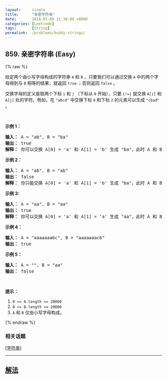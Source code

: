 ```yaml
---
layout:     single
title:      "亲密字符串"
date:       2018-05-09 21:30:00 +0800
categories: [Leetcode]
tags:       [String]
permalink:  /problems/buddy-strings/
---
```


## 859. 亲密字符串 (Easy)

{% raw %}

<p>给定两个由小写字母构成的字符串 <code>A</code> 和 <code>B</code> ，只要我们可以通过交换 <code>A</code> 中的两个字母得到与 <code>B</code> 相等的结果，就返回 <code>true</code> ；否则返回 <code>false</code> 。</p>

<p>交换字母的定义是取两个下标 <code>i</code> 和 <code>j</code> （下标从 <code>0</code> 开始），只要 <code>i!=j</code> 就交换 <code>A[i]</code> 和 <code>A[j]</code> 处的字符。例如，在 <code>"abcd"</code> 中交换下标 <code>0</code> 和下标 <code>2</code> 的元素可以生成 <code>"cbad"</code> 。</p>

<p> </p>

<p><strong>示例 1：</strong></p>

<pre>
<strong>输入： </strong>A = "ab", B = "ba"
<strong>输出： </strong>true<strong>
解释： </strong>你可以交换 A[0] = 'a' 和 A[1] = 'b' 生成 "ba"，此时 A 和 B 相等。</pre>

<p><strong>示例 2：</strong></p>

<pre>
<strong>输入： </strong>A = "ab", B = "ab"
<strong>输出： </strong>false
<strong>解释： </strong>你只能交换 A[0] = 'a' 和 A[1] = 'b' 生成 "ba"，此时 A 和 B 不相等。
</pre>

<p><strong>示例 3:</strong></p>

<pre>
<strong>输入： </strong>A = "aa", B = "aa"
<strong>输出： </strong>true
<strong>解释： </strong>你可以交换 A[0] = 'a' 和 A[1] = 'a' 生成 "aa"，此时 A 和 B 相等。</pre>

<p><strong>示例 4：</strong></p>

<pre>
<strong>输入： </strong>A = "aaaaaaabc", B = "aaaaaaacb"
<strong>输出： </strong>true
</pre>

<p><strong>示例 5：</strong></p>

<pre>
<strong>输入： </strong>A = "", B = "aa"
<strong>输出： </strong>false
</pre>

<p> </p>

<p><strong>提示：</strong></p>

<ol>
	<li><code>0 <= A.length <= 20000</code></li>
	<li><code>0 <= B.length <= 20000</code></li>
	<li><code>A</code> 和 <code>B</code> 仅由小写字母构成。</li>
</ol>

{% endraw %}

### 相关话题
  [[字符串](https://github.com/openset/leetcode/tree/master/tag/string/README.md)]

---

## [解法](https://github.com/openset/leetcode/tree/master/problems/buddy-strings)
